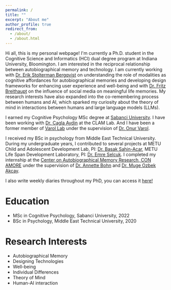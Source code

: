```yaml
---
permalink: /
title: ""
excerpt: "About me"
author_profile: true
redirect_from: 
  - /about/
  - /about.html
---
```


Hi all, this is my personal webpage! I'm currently a Ph.D. student in the Cognitive Science and Informatics (HCI) dual degree program at Indiana University, Bloomington. I am interested in the reciprocal relationship between autobiographical memory and technology. I am currently working with [Dr. Erik Stolterman Bergqvist](https://www.stoltermanbergqvist.com) on understanding the role of modalities as cognitive affordances for autobiographical memories and developing design frameworks for enhancing user experience and well-being and with [Dr. Fritz Breithaupt](https://www.experimentalhumanities.com/people) on the influence of social media on meaningful life memories. My research interests have also expanded into the co-remembering process between humans and AI, which sparked my curiosity about the theory of mind in interactions between humans and large language models (LLMs).

I earned my Cognitive Psychology MSc degree at [Sabanci University](https://www.sabanciuniv.edu/). I have been working with [Dr. Cagla Aydin](https://fass.sabanciuniv.edu/en/faculty-members/detail/1980) at the CLAM Lab. And I have been a former member of [Varol Lab](https://varollab.com/) under the supervision of [Dr. Onur Varol](https://www.onurvarol.com/). 

I received my BSc in psychology from Middle East Technical University. During my undergraduate years, I contributed to several projects at METU Child and Adolescent Development Lab, PI: [Dr. Basak Sahin-Acar](https://psy.metu.edu.tr/en/basak-sahin-acar), METU Life Span Development Laboratory, PI: [Dr. Emre Selcuk](http://myweb.sabanciuniv.edu/emreselcuk/). I completed my internship at the [Center on Autobiographical Memory  Research, CON AMORE](https://psy.au.dk/en/research/research-centres-and-units/conamore/) under the supervision of [Dr. Annette Bohn](https://pure.au.dk/portal/en/persons/annette-bohn(63156000-0ce0-4610-b068-ee3354380b04).html) and [Dr. Muge Ozbek Akcay](https://scholar.google.dk/citations?user=iuB-cpUAAAAJ&hl=en). 

I also write weekly diaries throughout my PhD, you can access it [here!](https://sites.google.com/view/otenenege/2024-2025?authuser=0)


# Education
* MSc in Cognitive Psychology, Sabanci University, 2022
* BSc in Psychology, Middle East Technical University, 2020

# Research Interests 
* Autobiographical Memory
* Designing Technologies
* Well-being
* Individual Differences 
* Theory of Mind
* Human-AI interaction

